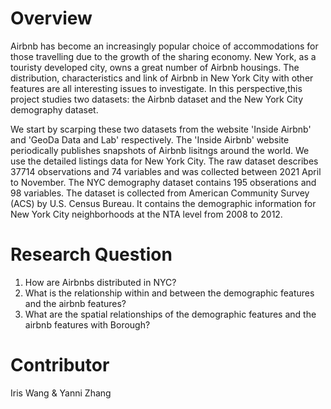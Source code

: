 # Overview
  Airbnb has become an increasingly popular choice of accommodations for those travelling due to the growth of the sharing economy. New York, as a touristy developed city, owns a great number of Airbnb housings. The distribution, characteristics and link of Airbnb in New York City with other features are all interesting issues to investigate. In this perspective,this project studies two datasets: the Airbnb dataset and the New York City demography dataset.

  We start by scarping these two datasets from the website 'Inside Airbnb' and 'GeoDa Data and Lab' respectively. The 'Inside Airbnb' website periodically publishes snapshots of Airbnb lisitngs around the world. We use the detailed listings data for New York City. The raw dataset describes 37714 observations and 74 variables and was collected between 2021 April to November. The NYC demography dataset contains 195 obserations and 98 variables. The dataset is collected from American Community Survey (ACS) by U.S. Census Bureau. It contains the demographic information for New York City neighborhoods at the NTA level from 2008 to 2012.

# Research Question 
1. How are Airbnbs distributed in NYC?
2. What is the relationship within and between the demographic features and the airbnb features?
3. What are the spatial relationships of the demographic features and the airbnb features with Borough?

# Contributor
Iris Wang & Yanni Zhang
